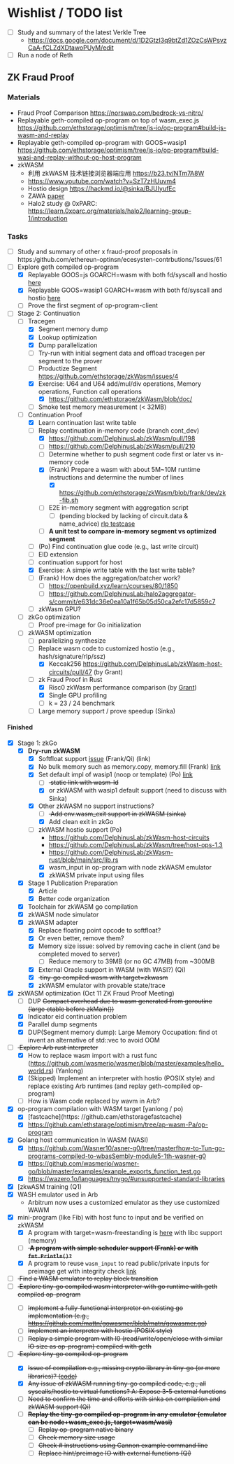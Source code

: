 # Wishlist / TODO list

- [ ] Study and summary of the latest Verkle Tree
  - https://docs.google.com/document/d/1D2GtzI3q9btZd1ZOzCsWPsvzCaA-fCLZdXDtawoPUyM/edit
- [ ] Run a node of Reth

## ZK Fraud Proof

### Materials

- Fraud Proof Comparison https://norswap.com/bedrock-vs-nitro/
- Replayable geth-compiled op-program on top of wasm_exec.js https://github.com/ethstorage/optimism/tree/js-io/op-program#build-js-wasm-and-replay
- Replayable geth-compiled op-program with GOOS=wasip1 https://github.com/ethstorage/optimism/tree/js-io/op-program#build-wasi-and-replay-without-op-host-program
- zkWASM
  - 利用 zkWASM 技术链接浏览器端应用 https://b23.tv/NTm7A8W
  - https://www.youtube.com/watch?v=SzT7zHUuvm4
  - Hostio design https://hackmd.io/@sinka/BJUIyufEc
  - ZAWA [paper](https://jhc.sjtu.edu.cn/~hongfeifu/manuscriptb.pdf)
  - Halo2 study @ 0xPARC: https://learn.0xparc.org/materials/halo2/learning-group-1/introduction

### Tasks
- [ ] Study and summary of other x fraud-proof proposals in https:/github.com/ethereun-optinsn/ecesysten-contrbutions/1ssues/61
- [ ] Explore geth compiled op-program
  - [x] Replayable GOOS=js GOARCH=wasm with both fd/syscall and hostio [here](https://github.com/ethstorage/optimism/tree/js-io/op-program#build-js-wasm-and-replay)
  - [x] Replayable GOOS=wasip1 GOARCH=wasm with both fd/syscall and hostio [here](https://github.com/ethstorage/optimism/tree/js-io/op-program#build-wasi-and-replay-without-op-host-program)
  - [ ] Prove the first segment of op-program-client
- [ ] Stage 2: Continuation
  - [ ] Tracegen
    - [x] Segment memory dump
    - [x] Lookup optimization
    - [x] Dump parallelization
    - [ ] Try-run with initial segment data and offload tracegen per segment to the prover
    - [ ] Productize Segment https://github.com/ethstorage/zkWasm/issues/4
    - [x] Exercise: U64 and U64 add/mul/div operations,  Memory operations, Function call operations
      - [x] https://github.com/ethstorage/zkWasm/blob/doc/
    - [ ] Smoke test memory measurement (< 32MB)
  - [ ] Continuation Proof
    - [x] Learn continuation last write table
    - [ ] Replay continuation in-memory code (branch cont_dev)
      - [x] https://github.com/DelphinusLab/zkWasm/pull/198
      - [ ] https://github.com/DelphinusLab/zkWasm/pull/210
      - [ ] Determine whether to push segment code first or later vs in-memory code
      - [x] (Frank) Prepare a wasm with about 5M~10M runtime instructions and determine the number of lines
        - [x] https://github.com/ethstorage/zkWasm/blob/frank/dev/zk-fib.sh
      - [ ] E2E in-memory segment with aggregation script 
        - [ ] (pending blocked by lacking of circuit.data & name_advice) [rlp testcase](https://github.com/dajuguan/continuation)
      - [ ] **A unit test to compare in-memory segment vs optimized segment**
    - [ ] (Po) Find continuation glue code (e.g., last write circuit)
    - [ ] EID extension
    - [ ] continuation support for host
    - [x] Exercise: A simple write table with the last write table?
    - [ ] (Frank) How does the aggregation/batcher work?
      - [ ] https://openbuild.xyz/learn/courses/80/1850
      - [ ] https://github.com/DelphinusLab/halo2aggregator-s/commit/e631dc36e0ea10a1f65b05d50ca2efc17d5859c7
    - [ ] zkWasm GPU?
  - [ ] zkGo optimization
    - [ ] Proof pre-image for Go initialization
  - [ ] zkWASM optimization
    - [ ] parallelizing synthesize
    - [ ] Replace wasm code to customized hostio (e.g., hash/signature/rlp/ssz)
      - [x] Keccak256 https://github.com/DelphinusLab/zkWasm-host-circuits/pull/47 (by Grant)
    - [ ] zk Fraud Proof in Rust
      - [x] Risc0 zkWasm performance comparison (by [Grant](https://github.com/ethstorage/EthStorage-Grant/tree/zk/grant-1))
      - [x] Single GPU profiling
      - [ ] k = 23 / 24 benchmark
    - [ ] Large memory support / prove speedup (Sinka)

#### Finished
- [x] Stage 1: zkGo
  - [x] **Dry-run zkWASM**
    - [x] Softfloat support [issue](https://github.com/golang/go/issues/62470) (Frank/Qi) (link)
    - [x] No bulk memory such as memory.copy, memory.fill (Frank) [link](https://github.com/ethstorage/go/commit/85bdb1e4577e41f713aa6e6a53f26e34a0b4e2ca)
    - [x] Set default impl of wasip1 (noop or template) (Po) [link](https://github.com/ethstorage/go/commit/91c77a54739a9efc88c182cda98290db712f8ebd)
      - [ ] <strike> static link with wasm-ld </strike>
      - [x] or zkWASM with wasip1 default support (need to discuss with Sinka)
    - [x] Other zkWASM no support instructions?
      - [ ] <strike> Add env.wasm_exit support in zkWASM (sinka) </strike>
      - [x] Add clean exit in zkGo
    - [ ] zkWASM hostio support (Po)
      - https://github.com/DelphinusLab/zkWasm-host-circuits
      - https://github.com/DelphinusLab/zkWasm/tree/host-ops-1.3
      - https://github.com/DelphinusLab/zkWasm-rust/blob/main/src/lib.rs
      - [x] wasm_input in op-program with node zkWASM emulator
      - [x] zkWASM private input using files
  - [x] Stage 1 Publication Preparation
    - [x] Article
    - [x] Better code organization
  - [x] Toolchain for zkWASM go compilation
  - [x] zkWASM node simulator
  - [x] zkWASM adapter
    - [x] Replace floating point opcode to softfloat?
    - [x] Or even better, remove them?
    - [x] Memory size issue: solved by removing cache in client (and be completed moved to server)
      - [ ] Reduce memory to 39MB (or no GC 47MB) from ~300MB
    - [x] External Oracle support in WASM (with WASI?) (Qi)
    - [x] <strike> tiny-go compiled wasm with target=zkwasm </strike>
    - [x] zkWASM emulator with provable state/trace
- [x] zkWASM optimization (Oct 11 ZK Fraud Proof Meeting)
  - [ ] DUP <strike> Compact overhead due to wasm generated from goroutine (large etable before zkMain()) </strike>
  - [x] Indicator eid continuation problem
  - [x] Parallel dump segments
  - [x] DUP(Segment memory dump): Large Memory Occupation: find ot invent an alternative of std::vec to avoid OOM
- [ ] <strike> Explore Arb rust interpreter </strike>
  - [x] How to replace wasm import with a rust func (https://github.com/wasmerio/wasmer/blob/master/examples/hello_world.rs) (Yanlong)
  - [x] (Skipped) Implement an interpreter with hostio (POSIX style) and replace existing Arb runtimes (and replay geth-compiled op-program)
  - [ ] How is Wasm code replaced by wavm in Arb?
- [x] op-program compilation with WASM target [yanlong / po)
  - [x] [fastcache](https: //github.cam/ethstoragefastcache)
  - [x] https://github.cam/ethstarage/optimism/tree/ap-wasm-Pa/op-program
- [x] Golang host communication In WASM (WASI)
  - [x] https://github.com/Wasner10/asner-g0/tree/masterfhow-to-Tun-go-programs-compiled-to-wbasSembly-module5-1th-wasner-g0
  - [x] https://github.com/wasmerio/wasmer-go/blob/master/examples/exanple_exports_function_test.go
  - [x] https://wazero.1o/languages/tnygo/#unsupported-standard-libraries
- [x] [zkwASM training (Q1)
- [x] WASH emulator used in Arb
  - Arbitrum now uses a customized emulator as they use customized WAWM
- [x] mini-program (like Fib) with host func to input and be verified on zkWASM
  - [x] A program with target=wasm-freestanding is [here](https://github.com/LiuJiazheng/go-to-wasm-example) with libc support (memory)
  - [ ] <strike> **A program with simple scheduler support (Frank) or with `fmt.Println()?`** </strike>
  - [x] A program to reuse `wasm_input` to read public/private inputs for preimage get with integrity check [link](https://github.com/ethstorage/optimism/tree/js-io/op-program/hostio_test)

- [ ] <strike> Find a WASM emulator to replay block transition </strike>
- [ ] <strike> Explore tiny-go compiled wasm interpreter with go runtime with geth compiled op-program
  - [ ] Implement a fully-functional interpreter on existing go implementation (e.g., https://github.com/mattn/gowasmer/blob/matn/gowasmer.go)
  - [ ] Implement an interpreter with hostio (POSIX style)
  - [ ] Replay a simple program with I0 (read/write/open/close with similar IO size as op-program) compiled with geth
- [ ] <strike> Explore tiny-go compiled op-program
  - [x] Issue of compilatlon e.g., missing crypto library in tiny-go (or more libraries)?  ([code]([url](https://github.com/ethstorage/optimism/pull/5)))
  - [x] Any issue of zkWASM running tiny-go compiled code, e.g., all syscalls/hostio to virtual functions? A: Expose 3-5 external functions
  - [ ] Need to confirm the time and efforts with sinka on compilation and zkWASM support (Qi)
  - [ ] **Replay the tiny-go compiled op-program in any emulator (emulator can be node+wasm_exec.js, target=wasm/wasi)**
    - [ ] Replay op-program native binary
    - [ ] Check memory size usage
    - [ ] Check # instructions using Cannon example command line
    - [ ] Replace hint/preimage IO with external functions (Qi)

